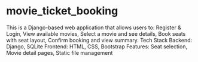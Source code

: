 # movie_ticket_booking
This is a Django-based web application that allows users to:  Register &amp; Login,  View available movies,  Select a movie and see details,  Book seats with seat layout,  Confirm booking and view summary.  Tech Stack Backend: Django, SQLite  Frontend: HTML, CSS, Bootstrap  Features: Seat selection, Movie detail pages, Static file management 
